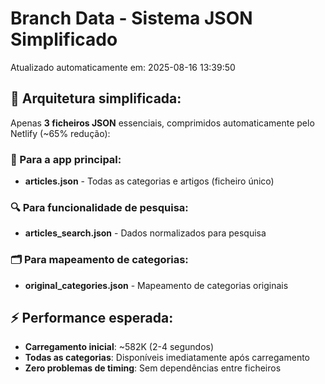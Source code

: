 # Branch Data - Sistema JSON Simplificado
Atualizado automaticamente em: 2025-08-16 13:39:50

## 🎯 Arquitetura simplificada:
Apenas **3 ficheiros JSON** essenciais, comprimidos automaticamente pelo Netlify (~65% redução):

### 📱 Para a app principal:
- **articles.json** - Todas as categorias e artigos (ficheiro único)

### 🔍 Para funcionalidade de pesquisa:
- **articles_search.json** - Dados normalizados para pesquisa

### 🗂️ Para mapeamento de categorias:
- **original_categories.json** - Mapeamento de categorias originais

## ⚡ Performance esperada:
- **Carregamento inicial**: ~582K (2-4 segundos)
- **Todas as categorias**: Disponíveis imediatamente após carregamento
- **Zero problemas de timing**: Sem dependências entre ficheiros
